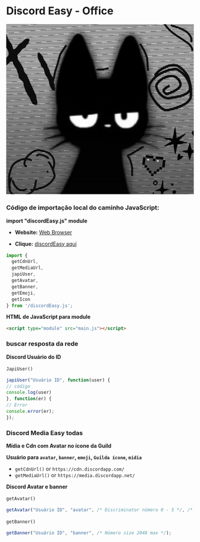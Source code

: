 # Discord Easy - Office
![img](https://raw.githubusercontent.com/yurizzjaxx/DiscordEasy-Office/refs/heads/main/image/gato%20emo.jpeg)

### Código de importação local do caminho JavaScript:

**import "discordEasy.js" module**

- **Website:** [Web Browser](https://yurizzjaxx.github.io/DiscordEasy-Office/)

- **Clique:** [discordEasy aqui](https://github.com/yurizzjaxx/DiscordEasy-Office/blob/main/discordEasy.js)

```js
import {
  getCdnUrl,
  getMediaUrl,
  japiUser,
  getAvatar,
  getBanner,
  getEmoji,
  getIcon
} from '/discordEasy.js';
```
**HTML de JavaScript para module**

```html
<script type="module" src="main.js"></script>
```
### buscar resposta da rede
**Discord Usuário do ID**

`JapiUser()`
```js
japiUser("Usuário ID", function(user) {
// código
console.log(user)
}, function(er) {
// Error
console.error(er);
});
```

### Discord Media Easy todas

**Mídia e Cdn com Avatar no ícone da Guild**

**Usuário para `avatar`, `banner`, `emoji`, `Guilda ícone`, `mídia`**

- `getCdnUrl()` or `https://cdn.discordapp.com/`
- `getMediaUrl()` or `https://media.discordapp.net/`

**Discord Avatar e banner**

`getAvatar()`

```js
getAvatar("Usuário ID", "avatar", /* Discriminator número 0 - 5 */, /* Número size 2048 max */);
```

`getBanner()`

```js
getBanner("Usuário ID", "banner", /* Número size 2048 max */);
```
